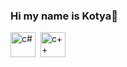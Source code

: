 ### Hi my name is Kotya👋

<img src="https://cdn.jsdelivr.net/gh/devicons/devicon/icons/csharp/csharp-original.svg" title = "c#" width="40" height = "40"/>&nbsp; <img src="https://cdn.jsdelivr.net/gh/devicons/devicon/icons/cplusplus/cplusplus-original.svg" title = "c++" width="40" height = "40"/>

<!--
**kotyasmol/kotyasmol** is a ✨ _special_ ✨ repository because its `README.md` (this file) appears on your GitHub profile.

Here are some ideas to get you started:

- 🔭 I’m currently working on ...
- 👯 I’m looking to collaborate on ...
- 🤔 I’m looking for help with ...
- 💬 Ask me about ...
- 📫 How to reach me: ...
- 😄 Pronouns: ...
- ⚡ Fun fact: ...
-->
